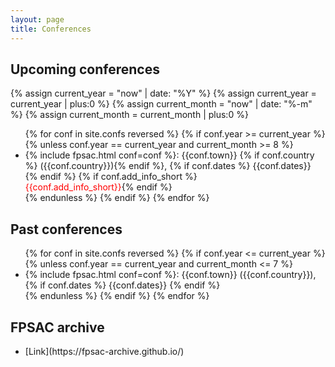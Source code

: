 ```yaml
---
layout: page
title: Conferences
---
```


## Upcoming conferences

{% assign current_year  = "now" | date: "%Y" %}
{% assign current_year  = current_year  | plus:0 %}
{% assign current_month = "now" | date: "%-m" %}
{% assign current_month = current_month | plus:0 %}

<ul>
  {% for conf in site.confs reversed %}
    {% if conf.year >= current_year %}
      {% unless conf.year == current_year and current_month >= 8 %}
          <li>{% include fpsac.html conf=conf %}: {{conf.town}} {% if conf.country %} ({{conf.country}}){% endif %},
            {% if conf.dates %} {{conf.dates}} {% endif %}
            {% if conf.add_info_short %}<br><span style="color:red">{{conf.add_info_short}}</span>{% endif %}
          </li>
      {% endunless %}
    {% endif %}
  {% endfor %}
</ul>

## Past conferences

<ul>
  {% for conf in site.confs reversed %}
    {% if conf.year <= current_year %}
      {% unless conf.year == current_year and current_month <= 7 %}
          <li>{% include fpsac.html conf=conf %}:
            {{conf.town}} ({{conf.country}}),
            {% if conf.dates %} {{conf.dates}} {% endif %}
          </li>
      {% endunless %}
    {% endif %}
  {% endfor %}
</ul>

## FPSAC archive

<ul>
  <li> [Link](https://fpsac-archive.github.io/) </li>
</ul>